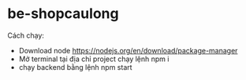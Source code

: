 # be-shopcaulong

Cách chạy:
+ Download node https://nodejs.org/en/download/package-manager
+ Mở terminal tại địa chỉ project chạy lệnh npm i
+ chạy backend bằng lệnh npm start